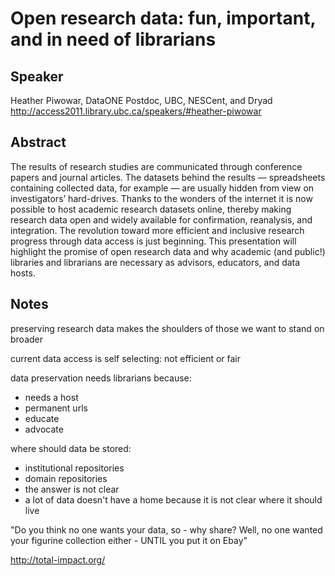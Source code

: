 Open research data: fun, important, and in need of librarians
=========

Speaker
---
Heather Piwowar, DataONE Postdoc, UBC, NESCent, and Dryad
http://access2011.library.ubc.ca/speakers/#heather-piwowar

Abstract
----
The results of research studies are communicated through conference papers and journal articles. The datasets behind the results — spreadsheets containing collected data, for example — are usually hidden from view on investigators’ hard-drives.  Thanks to the wonders of the internet it is now possible to host academic research datasets online, thereby making research data open and widely available for confirmation, reanalysis, and integration.  The revolution toward more efficient and inclusive research progress through data access is just beginning.  This presentation will highlight the promise of open research data and why academic (and public!) libraries and librarians are necessary as advisors, educators, and data hosts.

Notes
----
preserving research data makes the shoulders of those we want to stand on broader

current data access is self selecting: not efficient or fair

data preservation needs librarians because:

  - needs a host
  - permanent urls
  - educate
  - advocate

where should data be stored:
  
  - institutional repositories
  - domain repositories
  - the answer is not clear
  - a lot of data doesn't have a home because it is not clear where it should live

"Do you think no one wants your data, so - why share? Well, no one wanted your figurine collection either - UNTIL you put it on Ebay"

http://total-impact.org/

